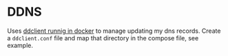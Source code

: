 # DDNS
Uses [ddclient runnig in docker](https://hub.docker.com/r/linuxserver/ddclient) to manage updating my dns records.
Create a ```ddclient.conf``` file and map that directory in the compose file, see example.
